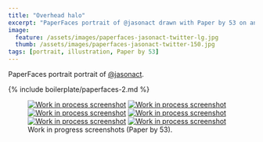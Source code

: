 ```yaml
---
title: "Overhead halo"
excerpt: "PaperFaces portrait of @jasonact drawn with Paper by 53 on an iPad."
image: 
  feature: /assets/images/paperfaces-jasonact-twitter-lg.jpg
  thumb: /assets/images/paperfaces-jasonact-twitter-150.jpg
tags: [portrait, illustration, Paper by 53]
---
```


PaperFaces portrait portrait of [@jasonact](http://twitter.com/jasonact).

{% include boilerplate/paperfaces-2.md %}

<figure class="third">
	<a href="{{ site.url }}/assets/images/paperfaces-jasonact-process-1-lg.jpg"><img src="{{ site.url }}/assets/images/paperfaces-jasonact-process-1-600.jpg" alt="Work in process screenshot"></a>
	<a href="{{ site.url }}/assets/images/paperfaces-jasonact-process-2-lg.jpg"><img src="{{ site.url }}/assets/images/paperfaces-jasonact-process-2-600.jpg" alt="Work in process screenshot"></a>
	<a href="{{ site.url }}/assets/images/paperfaces-jasonact-process-3-lg.jpg"><img src="{{ site.url }}/assets/images/paperfaces-jasonact-process-3-600.jpg" alt="Work in process screenshot"></a>
	<a href="{{ site.url }}/assets/images/paperfaces-jasonact-process-4-lg.jpg"><img src="{{ site.url }}/assets/images/paperfaces-jasonact-process-4-600.jpg" alt="Work in process screenshot"></a>
	<a href="{{ site.url }}/assets/images/paperfaces-jasonact-process-5-lg.jpg"><img src="{{ site.url }}/assets/images/paperfaces-jasonact-process-5-600.jpg" alt="Work in process screenshot"></a>
	<a href="{{ site.url }}/assets/images/paperfaces-jasonact-process-6-lg.jpg"><img src="{{ site.url }}/assets/images/paperfaces-jasonact-process-6-600.jpg" alt="Work in process screenshot"></a>
	<figcaption>Work in progress screenshots (Paper by 53).</figcaption>
</figure>